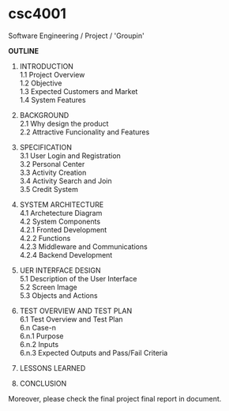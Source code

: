 # csc4001
Software Engineering / Project / 'Groupin'


**OUTLINE**

1. INTRODUCTION  
         1.1 Project Overview  
         1.2 Objective  
         1.3 Expected Customers and Market  
         1.4 System Features  
        
2. BACKGROUND  
         2.1 Why design the product  
         2.2 Attractive Funcionality and Features  
 
3. SPECIFICATION  
         3.1 User Login and Registration  
         3.2 Personal Center  
         3.3 Activity Creation  
         3.4 Activity Search and Join  
         3.5 Credit System  
         
4. SYSTEM ARCHITECTURE  
         4.1 Archetecture Diagram  
         4.2 System Components  
                           4.2.1 Fronted Development  
                           4.2.2 Functions  
                           4.2.3 Middleware and Communications  
                           4.2.4 Backend Development  
                  
5. UER INTERFACE DESIGN  
         5.1 Description of the User Interface  
         5.2 Screen Image  
         5.3 Objects and Actions  
         
6. TEST OVERVIEW AND TEST PLAN  
         6.1 Test Overview and Test Plan  
         6.n Case-n  
                           6.n.1 Purpose   
                           6.n.2 Inputs  
                           6.n.3 Expected Outputs and Pass/Fail Criteria  
          
7. LESSONS LEARNED  
 
8. CONCLUSION  


Moreover, please check the final project final report in document.
         
